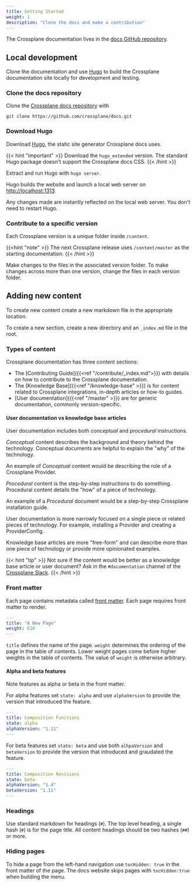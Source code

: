 ```yaml
---
title: Getting Started
weight: 1
description: "Clone the docs and make a contribution"
---
```


The Crossplane documentation lives in the 
[docs GitHub repository](https://github.com/crossplane/docs).

## Local development
Clone the documentation and use [Hugo](https://gohugo.io/) to 
build the Crossplane documentation site locally for development and testing. 

### Clone the docs repository
Clone the [Crossplane docs
repository](https://github.com/crossplane/docs) with

```command
git clone https://github.com/crossplane/docs.git
```

### Download Hugo
Download [Hugo](https://github.com/gohugoio/hugo/releases/tag/v0.107.0), the
static site generator Crossplane docs uses.

{{< hint "important" >}}
Download the `hugo_extended` version. The standard Hugo package doesn't support
the Crossplane docs CSS.
{{< /hint >}}

Extract and run Hugo with `hugo server`.

Hugo builds the website and launch a local web server on
<a href="http://localhost:1313" data-proofer-ignore>http://localhost:1313</a>.

Any changes made are instantly reflected on the local web server. You
don't need to restart Hugo.

### Contribute to a specific version
Each Crossplane version is a unique folder inside `/content`. 

{{<hint "note" >}}
The next Crossplane release uses `/content/master` as the starting
documentation.
{{< /hint >}}

Make changes to the files in the associated version folder. To make changes
across more than one version, change the files in each version folder.

## Adding new content

To create new content create a new markdown file in the appropriate location. 

To create a new section, create a new directory and an `_index.md` file in the
root. 

### Types of content
Crossplane documentation has three content sections:
* The [Contributing Guide]({{<ref "/contribute/_index.md">}}) with details on 
  how to contribute to the Crossplane documentation.
* The [Knowledge Base]({{<ref "/knowledge-base" >}}) is for content related to
  Crossplane integrations, in-depth articles or how-to guides. 
* [User documentation]({{<ref "/master" >}}) are for generic documentation,
  commonly version-specific. 

#### User documentation vs knowledge base articles
User documentation includes both _conceptual_ and _procedural_ instructions.

_Conceptual_ content describes the background and theory behind the technology.
Conceptual documents are helpful to explain the "why" of the technology.

An example of _Conceptual_ content would be describing the role
of a Crossplane Provider.

_Procedural_ content is the step-by-step instructions to do something.
Procedural content details the "how" of a piece of technology.

An example of a _Procedural_ document would be a step-by-step Crossplane 
installation guide.

User documentation is more narrowly focused on a single piece or
related pieces of technology. For example, installing a Provider and creating a
ProviderConfig.

Knowledge base articles are more "free-form" and can describe more than one 
piece of technology or provide more opinionated examples.

{{< hint "tip" >}}
Not sure if the content would be better as a knowledge base article or user
document? Ask in the `#documentation` channel of the 
[Crossplane Slack](https://slack.crossplane.io/).
{{< /hint >}}

### Front matter
Each page contains metadata called 
[front matter](https://gohugo.io/content-management/front-matter/). Each page 
requires front matter to render.

```yaml
---
title: "A New Page"
weight: 610
---
```

`title` defines the name of the page.
`weight` determines the ordering of the page in the table of contents. Lower
weight pages come before higher weights in the table of contents. The value of
`weight` is otherwise arbitrary. 

#### Alpha and beta features
Note features as alpha or beta in the front matter.

For alpha features set `state: alpha` and use `alphaVersion` to provide the 
version that introduced the feature. 

```yaml
---
title: Composition Functions
state: alpha
alphaVersion: "1.11"
---
```

For beta features set `state: beta` and use both `alhpaVersion` and 
`betaVersion` to provide the version that introduced and graudated the feature.

```yaml
---
title: Composition Revisions
state: beta
alphaVersion: "1.4"
betaVersion: "1.11"
---
```

### Headings
Use standard markdown for headings (`#`). The top level heading, a single hash
(`#`) is for the page title. All content headings should be two hashes (`##`) or
more.

### Hiding pages
To hide a page from the left-hand navigation use `tocHidden: true` in the front
matter of the page. The docs website skips pages with `tocHidden:true` when
building the menu.